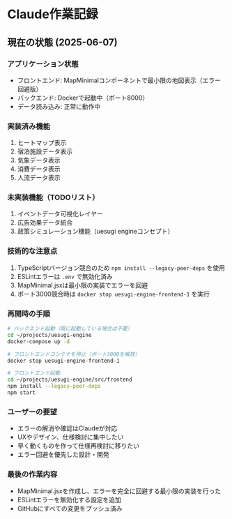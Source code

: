 # Claude作業記録

## 現在の状態 (2025-06-07)

### アプリケーション状態
- フロントエンド: MapMinimalコンポーネントで最小限の地図表示（エラー回避版）
- バックエンド: Dockerで起動中（ポート8000）
- データ読み込み: 正常に動作中

### 実装済み機能
1. ヒートマップ表示
2. 宿泊施設データ表示
3. 気象データ表示
4. 消費データ表示
5. 人流データ表示

### 未実装機能（TODOリスト）
1. イベントデータ可視化レイヤー
2. 広告効果データ統合
3. 政策シミュレーション機能（uesugi engineコンセプト）

### 技術的な注意点
1. TypeScriptバージョン競合のため `npm install --legacy-peer-deps` を使用
2. ESLintエラーは `.env` で無効化済み
3. MapMinimal.jsxは最小限の実装でエラーを回避
4. ポート3000競合時は `docker stop uesugi-engine-frontend-1` を実行

### 再開時の手順
```bash
# バックエンド起動（既に起動している場合は不要）
cd ~/projects/uesugi-engine
docker-compose up -d

# フロントエンドコンテナを停止（ポート3000を解放）
docker stop uesugi-engine-frontend-1

# フロントエンド起動
cd ~/projects/uesugi-engine/src/frontend
npm install --legacy-peer-deps
npm start
```

### ユーザーの要望
- エラーの解消や確認はClaudeが対応
- UXやデザイン、仕様検討に集中したい
- 早く動くものを作って仕様再検討に移りたい
- エラー回避を優先した設計・開発

### 最後の作業内容
- MapMinimal.jsxを作成し、エラーを完全に回避する最小限の実装を行った
- ESLintエラーを無効化する設定を追加
- GitHubにすべての変更をプッシュ済み
